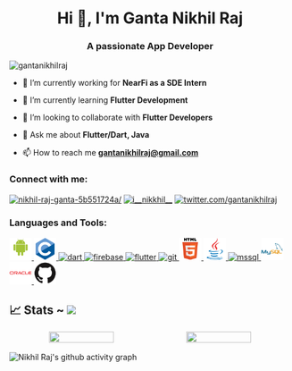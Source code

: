 <h1 align="center">Hi 👋, I'm Ganta Nikhil Raj</h1>
<h3 align="center">A passionate App Developer</h3>

<p align="left"> <img src="https://komarev.com/ghpvc/?username=gantanikhilraj&label=Profile%20views&color=0e75b6&style=flat" alt="gantanikhilraj" /> </p>

- 🔭 I’m currently working for **NearFi as a SDE Intern**

- 🌱 I’m currently learning **Flutter Development**

- 👯 I’m looking to collaborate with **Flutter Developers**

- 💬 Ask me about **Flutter/Dart, Java**

- 📫 How to reach me **gantanikhilraj@gmail.com**

<h3 align="left">Connect with me:</h3>
<p align="left">
<a href="https://linkedin.com/in/nikhil-raj-ganta-5b551724a/" target="blank"><img align="center" src="https://raw.githubusercontent.com/rahuldkjain/github-profile-readme-generator/master/src/images/icons/Social/linked-in-alt.svg" alt="nikhil-raj-ganta-5b551724a/" height="30" width="40" /></a>
<a href="https://instagram.com/i__nikkhil__" target="blank"><img align="center" src="https://raw.githubusercontent.com/rahuldkjain/github-profile-readme-generator/master/src/images/icons/Social/instagram.svg" alt="i__nikkhil__" height="30" width="40" /></a>
<a href="https://twitter.com/gantanikhilraj" target="blank"><img align="center" src="https://raw.githubusercontent.com/rahuldkjain/github-profile-readme-generator/master/src/images/icons/Social/twitter.svg" alt="twitter.com/gantanikhilraj" height="30" width="40" /></a>
</p>

<h3 align="left">Languages and Tools:</h3>
<p align="left"> <a href="https://developer.android.com" target="_blank" rel="noreferrer"> <img src="https://raw.githubusercontent.com/devicons/devicon/master/icons/android/android-original-wordmark.svg" alt="android" width="40" height="40"/> </a> <a href="https://www.cprogramming.com/" target="_blank" rel="noreferrer"> <img src="https://raw.githubusercontent.com/devicons/devicon/master/icons/c/c-original.svg" alt="c" width="40" height="40"/> </a> <a href="https://dart.dev" target="_blank" rel="noreferrer"> <img src="https://www.vectorlogo.zone/logos/dartlang/dartlang-icon.svg" alt="dart" width="40" height="40"/> </a> <a href="https://firebase.google.com/" target="_blank" rel="noreferrer"> <img src="https://www.vectorlogo.zone/logos/firebase/firebase-icon.svg" alt="firebase" width="40" height="40"/> </a> <a href="https://flutter.dev" target="_blank" rel="noreferrer"> <img src="https://www.vectorlogo.zone/logos/flutterio/flutterio-icon.svg" alt="flutter" width="40" height="40"/> </a> <a href="https://git-scm.com/" target="_blank" rel="noreferrer"> <img src="https://www.vectorlogo.zone/logos/git-scm/git-scm-icon.svg" alt="git" width="40" height="40"/> </a> <a href="https://www.w3.org/html/" target="_blank" rel="noreferrer"> <img src="https://raw.githubusercontent.com/devicons/devicon/master/icons/html5/html5-original-wordmark.svg" alt="html5" width="40" height="40"/> </a> <a href="https://www.java.com" target="_blank" rel="noreferrer"> <img src="https://raw.githubusercontent.com/devicons/devicon/master/icons/java/java-original.svg" alt="java" width="40" height="40"/> </a> <a href="https://www.microsoft.com/en-us/sql-server" target="_blank" rel="noreferrer"> <img src="https://www.svgrepo.com/show/303229/microsoft-sql-server-logo.svg" alt="mssql" width="40" height="40"/> </a> <a href="https://www.mysql.com/" target="_blank" rel="noreferrer"> <img src="https://raw.githubusercontent.com/devicons/devicon/master/icons/mysql/mysql-original-wordmark.svg" alt="mysql" width="40" height="40"/> </a> <a href="https://www.oracle.com/" target="_blank" rel="noreferrer"> <img src="https://raw.githubusercontent.com/devicons/devicon/master/icons/oracle/oracle-original.svg" alt="oracle" width="40" height="40"/> </a>
<a href="https://www.github.com/" target="_blank" rel="noreferrer"> <img src="https://raw.githubusercontent.com/devicons/devicon/master/icons/github/github-original.svg" alt="oracle" width="40" height="40" color="white"/> </a>
</p>

## 📈 Stats ~ [![](https://visitcount.itsvg.in/api?id=gantanikhilraj&label=Profile%20Views&color=1&icon=0&pretty=true)](https://visitcount.itsvg.in)
<p align="center">
<!-- [![GitHub Streak](https://github-readme-streak-stats.herokuapp.com?user=gantanikhilraj&theme=modern-lilac2&border_radius=5&date_format=M%20j%5B%2C%20Y%5D)](https://git.io/streak-stats) -->
<!--   <img width="48%" src="https://github-readme-stats.vercel.app/api?username=amannegi&show_icons=true&theme=merko&hide_border=true" /> -->

  <img width="48%" height="25%" src="https://github-readme-stats.vercel.app/api?username=gantanikhilraj&show_icons=true&theme=city_lights&border_color=393939&bg_color=00000000" />
  <img width="48%"  height="25%" src="https://github-readme-streak-stats.herokuapp.com?user=gantanikhilraj&theme=modern-lilac2&border_radius=5&date_format=M%20j%5B%2C%20Y%5D" />
</p> 


![Nikhil Raj's github activity graph](https://github-readme-activity-graph.cyclic.app/graph?username=gantanikhilraj&theme=react)
